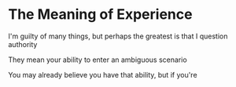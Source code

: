 # The Meaning of Experience



I'm guilty of many things, but perhaps the greatest is that I question authority 



They mean your ability to enter an ambiguous scenario



You may already believe you have that ability, but if you're 